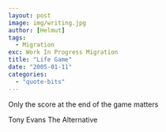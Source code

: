 ```yaml
---
layout: post
image: img/writing.jpg
author: [Helmut]
tags:
  - Migration
exc: Work In Progress Migration
title: "Life Game"
date: "2005-01-11"
categories: 
  - "quote-bits"
---
```


Only the score at the end of the game matters

Tony Evans The Alternative
